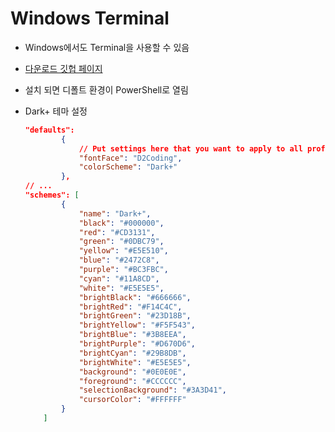 # Windows Terminal

- Windows에서도 Terminal을 사용할 수 있음

- [다운로드 깃헙 페이지](https://github.com/microsoft/terminal/releases)

- 설치 되면 디폴트 환경이 PowerShell로 열림

- Dark+ 테마 설정

  ```json
  "defaults":
          {
              // Put settings here that you want to apply to all profiles.
              "fontFace": "D2Coding",
              "colorScheme": "Dark+"
          },
  // ...
  "schemes": [
          {
              "name": "Dark+",
              "black": "#000000",
              "red": "#CD3131",
              "green": "#0DBC79",
              "yellow": "#E5E510",
              "blue": "#2472C8",
              "purple": "#BC3FBC",
              "cyan": "#11A8CD",
              "white": "#E5E5E5",
              "brightBlack": "#666666",
              "brightRed": "#F14C4C",
              "brightGreen": "#23D18B",
              "brightYellow": "#F5F543",
              "brightBlue": "#3B8EEA",
              "brightPurple": "#D670D6",
              "brightCyan": "#29B8DB",
              "brightWhite": "#E5E5E5",
              "background": "#0E0E0E",
              "foreground": "#CCCCCC",
              "selectionBackground": "#3A3D41",
              "cursorColor": "#FFFFFF"
          }
      ]
  ```

  

